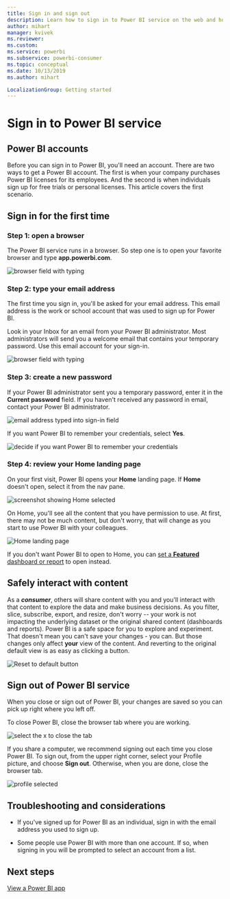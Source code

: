 ```yaml
---
title: Sign in and sign out
description: Learn how to sign in to Power BI service on the web and how to sign out.
author: mihart
manager: kvivek
ms.reviewer:  
ms.custom:  
ms.service: powerbi
ms.subservice: powerbi-consumer
ms.topic: conceptual
ms.date: 10/13/2019
ms.author: mihart

LocalizationGroup: Getting started
---
```


# Sign in to Power BI service

## Power BI accounts
Before you can sign in to Power BI, you'll need an account. There are two ways to get a Power BI account. The first is when your company purchases Power BI licenses for its employees. And the second is when individuals sign up for free trials or personal licenses. This article covers the first scenario.

## Sign in for the first time

### Step 1: open a browser
The Power BI service runs in a browser.  So step one is to open your favorite browser and type **app.powerbi.com**.

![browser field with typing](media/end-user-sign-in/power-bi-sign-in.png)

### Step 2: type your email address
The first time you sign in, you'll be asked for your email address.  This email address is the work or school account that was used to sign up for Power BI.  

Look in your Inbox for an email from your Power BI administrator. Most administrators will send you a welcome email that contains your temporary password. Use this email account for your sign-in. 

![browser field with typing](media/end-user-sign-in/power-bi-password.png)


 
### Step 3: create a new password
If your Power BI administrator sent you a temporary password, enter it in the **Current password** field. 
If you haven't received any password in email, contact your Power BI administrator.

![email address typed into sign-in field](media/end-user-sign-in/power-bi-login.png)

If you want Power BI to remember your credentials, select **Yes**. 

![decide if you want Power BI to remember your credentials](media/end-user-sign-in/power-bi-stay-signed-in.png)


### Step 4: review your Home landing page
On your first visit, Power BI opens your **Home** landing page. If **Home** doesn't open, select it from the nav pane. 

![screenshot showing Home selected](media/end-user-sign-in/power-bi-home-selected.png)

On Home, you'll see all the content that you have permission to use. At first, there may not be much content, but don't worry, that will change as you start to use Power BI with your colleagues. 

![Home landing page](media/end-user-sign-in/power-bi-home-landing.png)

If you don't want Power BI to open to Home, you can [set a **Featured** dashboard or report](end-user-featured.md) to open instead. 

## Safely interact with content
As a ***consumer***, others will share content with you and you'll interact with that content to explore the data and make business decisions.  As you filter, slice, subscribe, export, and resize, don't worry -- your work is not impacting the underlying dataset or the original shared content (dashboards and reports). Power BI is a safe space for you to explore and experiment. 
That doesn't mean you can't save your changes - you can. But those changes only affect **your** view of the content. And reverting to the original default view is as easy as clicking a button.

![Reset to default button](media/end-user-sign-in/power-bi-reset.png)

## Sign out of Power BI service
When you close or sign out of Power BI, your changes are saved so you can pick up right where you left off.

To close Power BI, close the browser tab where you are working. 

![select the x to close the tab](media/end-user-sign-in/power-bi-close.png) 

If you share a computer, we recommend signing out each time you close Power BI.  To sign out, from the upper right corner, select your Profile picture, and choose **Sign out**. Otherwise, when you are done, close the browser tab.

![profile selected](media/end-user-sign-in/power-bi-sign-out.png) 

## Troubleshooting and considerations
- If you've signed up for Power BI as an individual, sign in with the email address you used to sign up.

- Some people use Power BI with more than one account. If so, when signing in you will be prompted to select an account from a list. 

## Next steps
[View a Power BI app](end-user-app-view.md)
